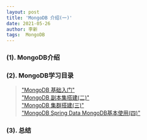 ```yaml
---
layout: post
title: 'MongoDB 介绍(一)'
date: 2021-05-26
author: 李新
tags:  MongoDB
---
```


### (1). MongoDB介绍

### (2). MongoDB学习目录
> ["MongoDB 基础入门"](/2021/05/24/MongoDB-Basic-Operate.html)    
> ["MongoDB 副本集搭建(二)"](/2021/05/24/MongoDB-Primary-Secondary.html)     
> ["MongoDB 集群搭建(三)"](/2021/05/24/MongoDB-Sharding-Cluster.html)   
> ["MongoDB Spring Data MongoDB基本使用(四)"](/2021/05/24/MongoDB-Spring-Data-CRUD.html)    

### (3). 总结
